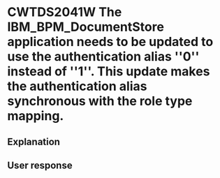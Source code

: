 # CWTDS2041W The IBM\_BPM\_DocumentStore application needs to be updated to use the authentication alias ''0'' instead of ''1''. This update makes the authentication alias synchronous with the role type mapping.

## Explanation

## User response